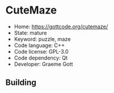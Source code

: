 # CuteMaze

- Home: https://gottcode.org/cutemaze/
- State: mature
- Keyword: puzzle, maze
- Code language: C++
- Code license: GPL-3.0
- Code dependency: Qt
- Developer: Graeme Gott

## Building
